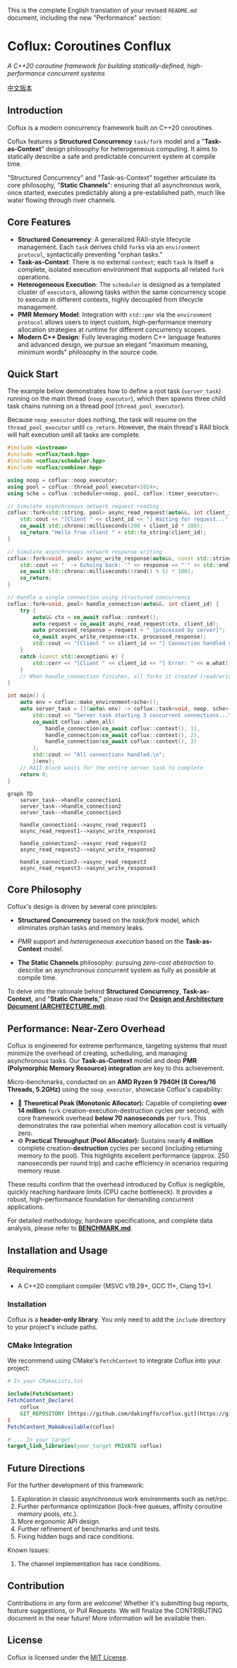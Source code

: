 This is the complete English translation of your revised `README.md` document, including the new "Performance" section:

# Coflux: Coroutines Conflux

[](https://isocpp.org/std/the-standard)
[](https://opensource.org/licenses/MIT)

*A C++20 coroutine framework for building statically-defined, high-performance concurrent systems*

[中文版本](./docs/README.zh.md)

## Introduction

Coflux is a modern concurrency framework built on C++20 coroutines.

Coflux features a **Structured Concurrency** `task/fork` model and a "**Task-as-Context**" design philosophy for heterogeneous computing. It aims to statically describe a safe and predictable concurrent system at compile time.

"Structured Concurrency" and "Task-as-Context" together articulate its core philosophy, "**Static Channels**": ensuring that all asynchronous work, once started, executes predictably along a pre-established path, much like water flowing through river channels.

## Core Features

  - **Structured Concurrency**: A generalized RAII-style lifecycle management. Each `task` derives child `fork`s via an `environment protocol`, syntactically preventing "orphan tasks."
  - **Task-as-Context**: There is no external `context`; each `task` is itself a complete, isolated execution environment that supports all related `fork` operations.
  - **Heterogeneous Execution**: The `scheduler` is designed as a templated cluster of `executor`s, allowing tasks within the same concurrency scope to execute in different contexts, highly decoupled from lifecycle management.
  - **PMR Memory Model**: Integration with `std::pmr` via the `environment protocol` allows users to inject custom, high-performance memory allocation strategies at runtime for different concurrency scopes.
  - **Modern C++ Design**: Fully leveraging modern C++ language features and advanced design, we pursue an elegant "maximum meaning, minimum words" philosophy in the source code.

## Quick Start

The example below demonstrates how to define a root task (`server_task`) running on the main thread (`noop_executor`), which then spawns three child task chains running on a thread pool (`thread_pool_executor`).

Because `noop_executor` does nothing, the task will resume on the `thread_pool_executor` until `co_return`. However, the main thread's RAII block will halt execution until all tasks are complete.

```c++
#include <iostream>
#include <coflux/task.hpp>
#include <coflux/scheduler.hpp>
#include <coflux/combiner.hpp>

using noop = coflux::noop_executor;
using pool = coflux::thread_pool_executor<1024>;
using sche = coflux::scheduler<noop, pool, coflux::timer_executor>;

// Simulate asynchronous network request reading
coflux::fork<std::string, pool> async_read_request(auto&&, int client_id) {
    std::cout << "[Client " << client_id << "] Waiting for request..." << std::endl;
    co_await std::chrono::milliseconds(200 + client_id * 100);
    co_return "Hello from client " + std::to_string(client_id);
}

// Simulate asynchronous network response writing
coflux::fork<void, pool> async_write_response(auto&&, const std::string& response) {
    std::cout << "  -> Echoing back: '" << response << "'" << std::endl;
    co_await std::chrono::milliseconds((rand() % 5) * 100);
    co_return;
}

// Handle a single connection using structured concurrency
coflux::fork<void, pool> handle_connection(auto&&, int client_id) {
    try {
        auto&& ctx = co_await coflux::context();
        auto request = co_await async_read_request(ctx, client_id);
        auto processed_response = request + " [processed by server]";
        co_await async_write_response(ctx, processed_response);
        std::cout << "[Client " << client_id << "] Connection handled successfully." << std::endl;
    }
    catch (const std::exception& e) {
        std::cerr << "[Client " << client_id << "] Error: " << e.what() << std::endl;
    }
    // When handle_connection finishes, all forks it created (read/write) are automatically cleaned up.
}

int main() {
    auto env = coflux::make_environment<sche>();
    auto server_task = [](auto& env) -> coflux::task<void, noop, sche> {
        std::cout << "Server task starting 3 concurrent connections...\n";
        co_await coflux::when_all(
            handle_connection(co_await coflux::context(), 1),
            handle_connection(co_await coflux::context(), 2),
            handle_connection(co_await coflux::context(), 3)
        );
        std::cout << "All connections handled.\n";
        }(env);
    // RAII block waits for the entire server task to complete
    return 0;
}
```

```mermaid
graph TD
    server_task-->handle_connection1
    server_task-->handle_connection2
    server_task-->handle_connection3

    handle_connection1-->async_read_request1
    async_read_request1-->async_write_response1

    handle_connection2-->async_read_request2
    async_read_request2-->async_write_response2

    handle_connection3-->async_read_request3
    async_read_request3-->async_write_response3
```

## Core Philosophy

Coflux's design is driven by several core principles:

* **Structured Concurrency** based on the *task/fork* model, which eliminates orphan tasks and memory leaks.

* *PMR* support and *heterogeneous execution* based on the **Task-as-Context** model.

* **The Static Channels** philosophy: pursuing *zero-cost abstraction* to describe an asynchronous concurrent system as fully as possible at compile time.

To delve into the rationale behind **Structured Concurrency**, **Task-as-Context**, and "**Static Channels**," please read the **[Design and Architecture Document (ARCHITECTURE.md)](./docs/ARCHITECTURE.en.md)**.

## Performance: Near-Zero Overhead

Coflux is engineered for extreme performance, targeting systems that must minimize the overhead of creating, scheduling, and managing asynchronous tasks. Our **Task-as-Context** model and deep **PMR (Polymorphic Memory Resource) integration** are key to this achievement.

Micro-benchmarks, conducted on an **AMD Ryzen 9 7940H (8 Cores/16 Threads, 5.2GHz)** using the `noop_executor`, showcase Coflux's capability:

  * 🚀 **Theoretical Peak (Monotonic Allocator):** Capable of completing **over 14 million** `fork` creation-execution-destruction cycles per second, with core framework overhead **below 70 nanoseconds** per `fork`. This demonstrates the raw potential when memory allocation cost is virtually zero.
  * ⚙️ **Practical Throughput (Pool Allocator):** Sustains nearly **4 million** complete creation-**destruction** cycles per second (including returning memory to the pool). This highlights excellent performance (approx. 250 nanoseconds per round trip) and cache efficiency in scenarios requiring memory reuse.

These results confirm that the overhead introduced by Coflux is negligible, quickly reaching hardware limits (CPU cache bottleneck). It provides a robust, high-performance foundation for demanding concurrent applications.

For detailed methodology, hardware specifications, and complete data analysis, please refer to **[BENCHMARK.md](./docs/BENCHMARK.en.md)**.

## Installation and Usage

### Requirements

  - A C++20 compliant compiler (MSVC v19.29+, GCC 11+, Clang 13+).

### Installation

Coflux is a **header-only library**. You only need to add the `include` directory to your project's include paths.

### CMake Integration

We recommend using CMake's `FetchContent` to integrate Coflux into your project:

```cmake
# In your CMakeLists.txt

include(FetchContent)
FetchContent_Declare(
    coflux
    GIT_REPOSITORY [https://github.com/dakingffo/coflux.git](https://github.com/dakingffo/coflux.git)
)
FetchContent_MakeAvailable(coflux)

# ... In your target
target_link_libraries(your_target PRIVATE coflux)
```

## Future Directions

For the further development of this framework:

1.  Exploration in classic asynchronous work environments such as net/rpc.
2.  Further performance optimization (lock-free queues, affinity coroutine memory pools, etc.).
3.  More ergonomic API design.
4.  Further refinement of benchmarks and unit tests.
5.  Fixing hidden bugs and race conditions.

Known Issues:

1.  The channel implementation has race conditions.

## Contribution

Contributions in any form are welcome\! Whether it's submitting bug reports, feature suggestions, or Pull Requests.
We will finalize the CONTRIBUTING document in the near future\! More information will be available then.

## License

Coflux is licensed under the [MIT License](./LICENSE).